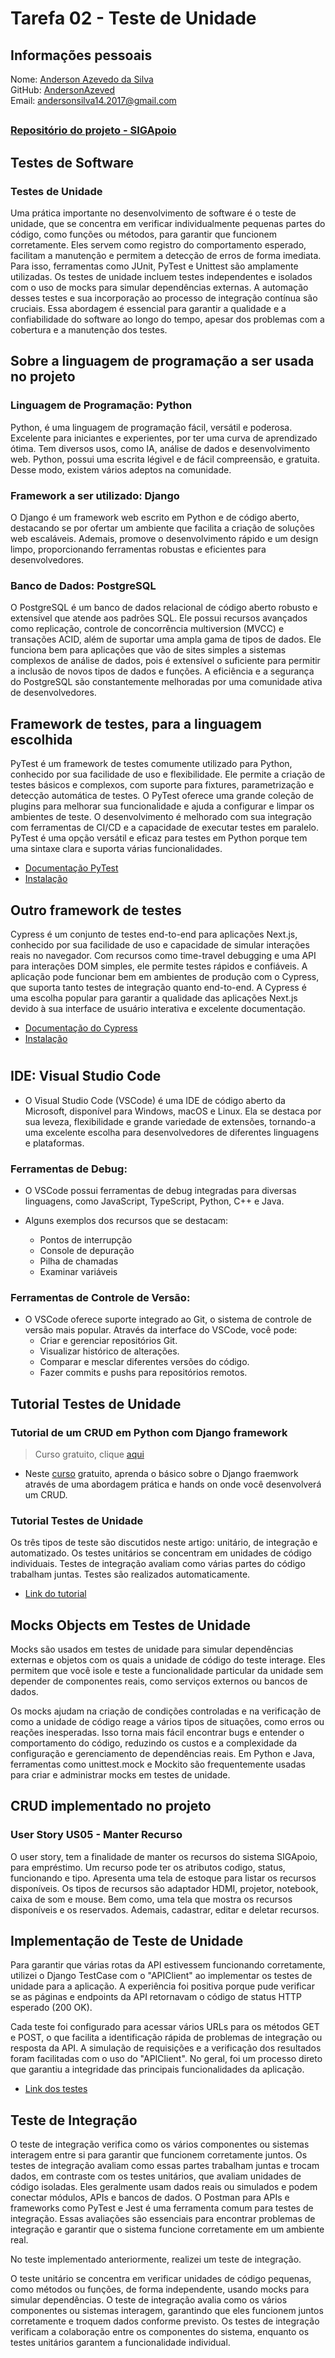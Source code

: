 # Tarefa 02 - Teste de Unidade

###

## Informações pessoais
Nome: [Anderson Azevedo da Silva](https://github.com/AndersonAzeved) <br>
GitHub: [AndersonAzeved](https://github.com/AndersonAzeved)<br>
Email: andersonsilva14.2017@gmail.com

##
### [Repositório do projeto - SIGApoio](https://github.com/tgo-mas/SIGApoio)<br>
##
## Testes de Software

### Testes de Unidade
Uma prática importante no desenvolvimento de software é o teste de unidade, que se concentra em verificar individualmente pequenas partes do código, como funções ou métodos, para garantir que funcionem corretamente. Eles servem como registro do comportamento esperado, facilitam a manutenção e permitem a detecção de erros de forma imediata. Para isso, ferramentas como JUnit, PyTest e Unittest são amplamente utilizadas. Os testes de unidade incluem testes independentes e isolados com o uso de mocks para simular dependências externas. A automação desses testes e sua incorporação ao processo de integração contínua são cruciais. Essa abordagem é essencial para garantir a qualidade e a confiabilidade do software ao longo do tempo, apesar dos problemas com a cobertura e a manutenção dos testes.

## Sobre a linguagem de programação a ser usada no projeto

### Linguagem de Programação: Python
Python, é uma linguagem de programação fácil, versátil e poderosa. Excelente para iniciantes e experientes, por ter uma curva de aprendizado ótima. Tem diversos usos, como IA, análise de dados e desenvolvimento web. Python, possui uma escrita légivel e de fácil compreensão, e gratuita. Desse modo, existem vários adeptos na comunidade. 

### Framework a ser utilizado: Django 
O Django é um framework web escrito em Python e de código aberto, destacando se por ofertar um ambiente que facilita a criação de soluções web escaláveis. Ademais, promove o desenvolvimento rápido e um design limpo, proporcionando ferramentas robustas e eficientes para desenvolvedores.

### Banco de Dados: PostgreSQL
O PostgreSQL é um banco de dados relacional de código aberto robusto e extensível que atende aos padrões SQL. Ele possui recursos avançados como replicação, controle de concorrência multiversion (MVCC) e transações ACID, além de suportar uma ampla gama de tipos de dados. Ele funciona bem para aplicações que vão de sites simples a sistemas complexos de análise de dados, pois é extensível o suficiente para permitir a inclusão de novos tipos de dados e funções. A eficiência e a segurança do PostgreSQL são constantemente melhoradas por uma comunidade ativa de desenvolvedores.

## Framework de testes, para a linguagem escolhida
PyTest é um framework de testes comumente utilizado para Python, conhecido por sua facilidade de uso e flexibilidade. Ele permite a criação de testes básicos e complexos, com suporte para fixtures, parametrização e detecção automática de testes. O PyTest oferece uma grande coleção de plugins para melhorar sua funcionalidade e ajuda a configurar e limpar os ambientes de teste. O desenvolvimento é melhorado com sua integração com ferramentas de CI/CD e a capacidade de executar testes em paralelo. PyTest é uma opção versátil e eficaz para testes em Python porque tem uma sintaxe clara e suporta várias funcionalidades.
* [Documentação PyTest](https://docs.pytest.org/en/stable/contents.html)
* [Instalação](https://docs.pytest.org/en/stable/getting-started.html)

## Outro framework de testes
Cypress é um conjunto de testes end-to-end para aplicações Next.js, conhecido por sua facilidade de uso e capacidade de simular interações reais no navegador. Com recursos como time-travel debugging e uma API para interações DOM simples, ele permite testes rápidos e confiáveis. A aplicação pode funcionar bem em ambientes de produção com o Cypress, que suporta tanto testes de integração quanto end-to-end. A Cypress é uma escolha popular para garantir a qualidade das aplicações Next.js devido à sua interface de usuário interativa e excelente documentação.
* [Documentação do Cypress](https://docs.cypress.io/guides/overview/why-cypress)
* [Instalação](https://docs.cypress.io/guides/getting-started/installing-cypress)

#

## IDE: Visual Studio Code
* O Visual Studio Code (VSCode) é uma IDE de código aberto da Microsoft, disponível para Windows, macOS e Linux. Ela se destaca por sua leveza, flexibilidade e grande variedade de extensões, tornando-a uma excelente escolha para desenvolvedores de diferentes linguagens e plataformas.

### Ferramentas de Debug: 
* O VSCode possui ferramentas de debug integradas para diversas linguagens, como JavaScript, TypeScript, Python, C++ e Java. 

* Alguns exemplos dos recursos que se destacam: 
    * Pontos de interrupção 
    * Console de depuração 
    * Pilha de chamadas 
    * Examinar variáveis


### Ferramentas de Controle de Versão:
* O VSCode oferece suporte integrado ao Git, o sistema de controle de versão mais popular. Através da interface do VSCode, você pode:
    * Criar e gerenciar repositórios Git.
    * Visualizar histórico de alterações.
    * Comparar e mesclar diferentes versões do código.
    * Fazer commits e pushs para repositórios remotos.

## Tutorial Testes de Unidade

### Tutorial de um CRUD em Python com Django framework 
> Curso gratuito, clique [aqui](https://www.udemy.com/course/introducao-ao-django-4-crud-completo-com-banco-de-dados/)
* Neste [curso](https://www.udemy.com/course/introducao-ao-django-4-crud-completo-com-banco-de-dados/) gratuito, aprenda o básico sobre o Django fraemwork através de uma abordagem prática e hands on onde você desenvolverá um CRUD.

### Tutorial Testes de Unidade
Os três tipos de teste são discutidos neste artigo: unitário, de integração e automatizado. Os testes unitários se concentram em unidades de código individuais. Testes de integração avaliam como várias partes do código trabalham juntas. Testes são realizados automaticamente.
* [Link do tutorial](https://medium.com/@habbema/teste-de-software-com-python-ec521876340f)


## Mocks Objects em Testes de Unidade
Mocks são usados em testes de unidade para simular dependências externas e objetos com os quais a unidade de código do teste interage. Eles permitem que você isole e teste a funcionalidade particular da unidade sem depender de componentes reais, como serviços externos ou bancos de dados.

Os mocks ajudam na criação de condições controladas e na verificação de como a unidade de código reage a vários tipos de situações, como erros ou reações inesperadas. Isso torna mais fácil encontrar bugs e entender o comportamento do código, reduzindo os custos e a complexidade da configuração e gerenciamento de dependências reais. Em Python e Java, ferramentas como unittest.mock e Mockito são frequentemente usadas para criar e administrar mocks em testes de unidade.


## CRUD implementado no projeto
### User Story US05 - Manter Recurso
O user story, tem a finalidade de manter os recursos do sistema SIGApoio, para empréstimo. Um recurso pode ter os atributos codigo, status, funcionando e tipo. Apresenta uma tela de estoque para listar os recursos disponíveis. Os tipos de recursos são adaptador HDMI, projetor, notebook, caixa de som e mouse. Bem como, uma tela que mostra os recursos disponíveis e os reservados. Ademais, cadastrar, editar e deletar recursos.

## Implementação de Teste de Unidade
Para garantir que várias rotas da API estivessem funcionando corretamente, utilizei o Django TestCase com o "APIClient" ao implementar os testes de unidade para a aplicação. A experiência foi positiva porque pude verificar se as páginas e endpoints da API retornavam o código de status HTTP esperado (200 OK). 

Cada teste foi configurado para acessar vários URLs para os métodos GET e POST, o que facilita a identificação rápida de problemas de integração ou resposta da API. A simulação de requisições e a verificação dos resultados foram facilitadas com o uso do "APIClient". No geral, foi um processo direto que garantiu a integridade das principais funcionalidades da aplicação.
* [Link dos testes](https://github.com/tgo-mas/SIGApoio/blob/main/proj_SIGApoio/app/tests.py)


## Teste de Integração
O teste de integração verifica como os vários componentes ou sistemas interagem entre si para garantir que funcionem corretamente juntos. Os testes de integração avaliam como essas partes trabalham juntas e trocam dados, em contraste com os testes unitários, que avaliam unidades de código isoladas. Eles geralmente usam dados reais ou simulados e podem conectar módulos, APIs e bancos de dados. O Postman para APIs e frameworks como PyTest e Jest é uma ferramenta comum para testes de integração. Essas avaliações são essenciais para encontrar problemas de integração e garantir que o sistema funcione corretamente em um ambiente real.

No teste implementado anteriormente, realizei um teste de integração. 

O teste unitário se concentra em verificar unidades de código pequenas, como métodos ou funções, de forma independente, usando mocks para simular dependências. O teste de integração avalia como os vários componentes ou sistemas interagem, garantindo que eles funcionem juntos corretamente e troquem dados conforme previsto. Os testes de integração verificam a colaboração entre os componentes do sistema, enquanto os testes unitários garantem a funcionalidade individual.
